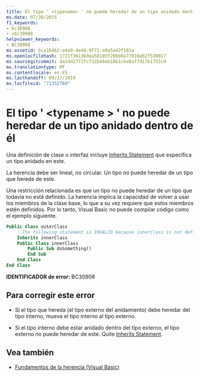 ```yaml
---
title: El tipo ' <typename> ' no puede heredar de un tipo anidado dentro de él
ms.date: 07/20/2015
f1_keywords:
- bc30908
- vbc30908
helpviewer_keywords:
- BC30908
ms.assetid: bca164b2-a4a9-4ed4-9f71-a9a5a42f181a
ms.openlocfilehash: 1721f3613bdea58105f296b6a77816eb2f538017
ms.sourcegitcommit: da2dd2772fcf32b44eb18b1cbe8affd17b1753c9
ms.translationtype: MT
ms.contentlocale: es-ES
ms.lasthandoff: 09/27/2019
ms.locfileid: "71352769"
---
```

# <a name="type-typename-cannot-inherit-from-a-type-nested-within-it"></a>El tipo ' \<typename > ' no puede heredar de un tipo anidado dentro de él
Una definición de clase o interfaz incluye [Inherits Statement](../../visual-basic/language-reference/statements/inherits-statement.md) que especifica un tipo anidado en este.  
  
 La herencia debe ser lineal, no circular. Un tipo no puede heredar de un tipo que herede de este.  
  
 Una restricción relacionada es que un tipo no puede heredar de un tipo que todavía no está definido. La herencia implica la capacidad de volver a usar los miembros de la clase base, lo que a su vez requiere que estos miembros estén definidos. Por lo tanto, Visual Basic no puede compilar código como el ejemplo siguiente.  
  
```vb  
Public Class outerClass  
    ' The following statement is INVALID because innerClass is not defined.  
    Inherits innerClass  
    Public Class innerClass  
        Public Sub doSomething()  
        End Sub  
    End Class  
End Class  
```  
  
 **IDENTIFICADOR de error:** BC30908  
  
## <a name="to-correct-this-error"></a>Para corregir este error  
  
- Si el tipo que hereda (el tipo externo del anidamiento) debe heredar del tipo interno, mueva el tipo interno al tipo externo.  
  
- Si el tipo interno debe estar anidado dentro del tipo externo, el tipo externo no puede heredar de este. Quite [Inherits Statement](../../visual-basic/language-reference/statements/inherits-statement.md).  
  
## <a name="see-also"></a>Vea también

- [Fundamentos de la herencia (Visual Basic)](../programming-guide/language-features/objects-and-classes/inheritance-basics.md)
